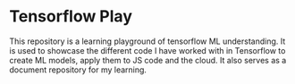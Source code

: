 # Tensorflow Play

This repository is a learning playground of tensorflow ML understanding. It is used to showcase the different code I have worked with in Tensorflow to create ML models, apply them to JS code and the cloud. It also serves as a document repository for my learning.
